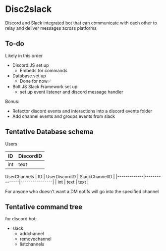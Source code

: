 # Disc2slack
Discord and Slack integrated bot that can communicate with each other to relay and deliver messages across platforms

## To-do
Likely in this order
- Discord.JS set up
  - Embeds for commands
- Database set up
  - Done for now✅
- Bolt JS Slack Framework set up
  - set up event listener and discord message handler

Bonus:
- Refactor discord events and interactions into a discord events folder
- Add channel events and groups events from slack

## Tentative Database schema 

Users

| ID | DiscordID |
|----|-----------|
| int| text      |   

<!-- we took out display channels for now -->

UserChannels
|     ID      | UserDiscordID | SlackChannelID |
|-------------|---------------|----------------|
|     int     |    text       |  text          | 

For anyone who doesn't want a DM notifs will go into the specified channel

## Tentative command tree
for discord bot:
- slack 
  - addchannel
  - removechannel
  - listchannels

<!-- - discord 
  - enable (admin)
    - displaychannel
  - set (admin)
    - displaychannel
  - remove (admind)
    - displaychannel -->
  

